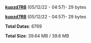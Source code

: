 [**kupzd7RB**](/data/kupzd7RB.txt) (05/12/22 - 04:57)- 29 bytes

[**kupzd7RB**](/data/kupzd7RB.txt) (05/12/22 - 04:57)- 29 bytes

**Total Datas**: 6769

**Total Size**: 39.64 MB / 39.6 MB